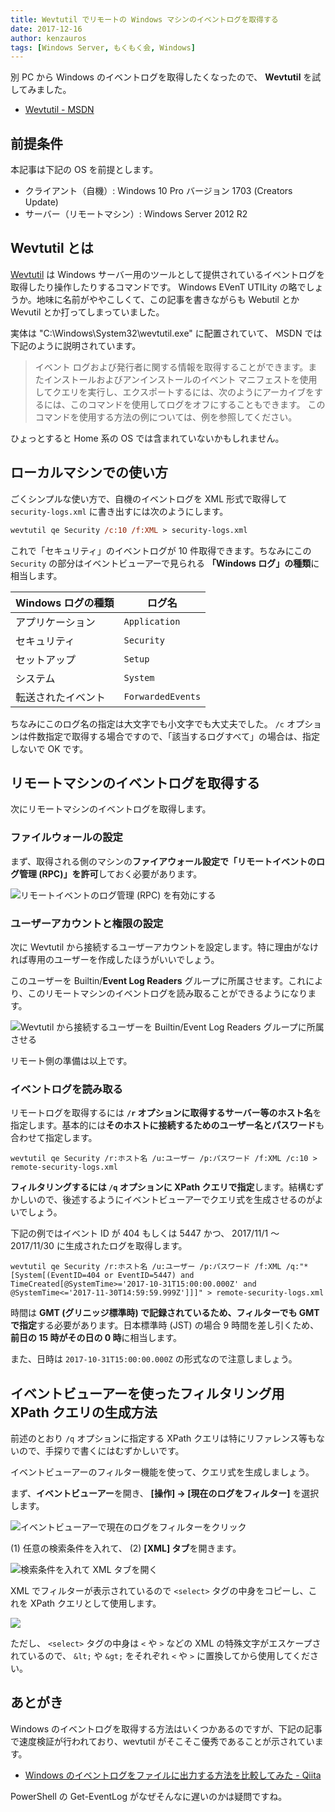 ```yaml
---
title: Wevtutil でリモートの Windows マシンのイベントログを取得する
date: 2017-12-16
author: kenzauros
tags: [Windows Server, もくもく会, Windows]
---
```


別 PC から Windows のイベントログを取得したくなったので、 **Wevtutil** を試してみました。

- [Wevtutil - MSDN](https://technet.microsoft.com/ja-jp/library/cc732848(v=ws.10).aspx)

## 前提条件

本記事は下記の OS を前提とします。

- クライアント（自機）: Windows 10 Pro バージョン 1703 (Creators Update)
- サーバー（リモートマシン）: Windows Server 2012 R2

## Wevtutil とは

[Wevtutil](https://technet.microsoft.com/ja-jp/library/cc732848(v=ws.10).aspx) は Windows サーバー用のツールとして提供されているイベントログを取得したり操作したりするコマンドです。 Windows EVenT UTILity の略でしょうか。地味に名前がややこしくて、この記事を書きながらも Webutil とか Wevutil とか打ってしまっていました。

実体は "C:\Windows\System32\wevtutil.exe" に配置されていて、 MSDN では下記のように説明されています。

>イベント ログおよび発行者に関する情報を取得することができます。またインストールおよびアンインストールのイベント マニフェストを使用してクエリを実行し、エクスポートするには、次のようにアーカイブをするには、このコマンドを使用してログをオフにすることもできます。 このコマンドを使用する方法の例については、例を参照してください。

ひょっとすると Home 系の OS では含まれていないかもしれません。

## ローカルマシンでの使い方

ごくシンプルな使い方で、自機のイベントログを XML 形式で取得して `security-logs.xml` に書き出すには次のようにします。

```ps
wevtutil qe Security /c:10 /f:XML > security-logs.xml
```

これで「セキュリティ」のイベントログが 10 件取得できます。ちなみにこの `Security` の部分はイベントビューアーで見られる **「Windows ログ」の種類**に相当します。

| Windows ログの種類 | ログ名 |
| ----------------- | ------ |
| アプリケーション | `Application` |
| セキュリティ | `Security` |
| セットアップ | `Setup` |
| システム | `System` |
| 転送されたイベント | `ForwardedEvents` |

ちなみにこのログ名の指定は大文字でも小文字でも大丈夫でした。 `/c` オプションは件数指定で取得する場合ですので、「該当するログすべて」の場合は、指定しないで OK です。

## リモートマシンのイベントログを取得する

次にリモートマシンのイベントログを取得します。

### ファイルウォールの設定

まず、取得される側のマシンの**ファイアウォール設定で「リモートイベントのログ管理 (RPC)」を許可**しておく必要があります。

![リモートイベントのログ管理 (RPC) を有効にする](images/acquire-event-log-in-remote-machine-with-wevtutil-1.png)

### ユーザーアカウントと権限の設定

次に Wevtutil から接続するユーザーアカウントを設定します。特に理由がなければ専用のユーザーを作成したほうがいいでしょう。

このユーザーを Builtin/**Event Log Readers** グループに所属させます。これにより、このリモートマシンのイベントログを読み取ることができるようになります。

![Wevtutil から接続するユーザーを Builtin/Event Log Readers グループに所属させる](images/acquire-event-log-in-remote-machine-with-wevtutil-2.png)

リモート側の準備は以上です。

### イベントログを読み取る

リモートログを取得するには **`/r` オプションに取得するサーバー等のホスト名**を指定します。基本的には**そのホストに接続するためのユーザー名とパスワード**も合わせて指定します。

```
wevtutil qe Security /r:ホスト名 /u:ユーザー /p:パスワード /f:XML /c:10 > remote-security-logs.xml
```

**フィルタリングするには `/q` オプションに XPath クエリで指定**します。結構むずかしいので、後述するようにイベントビューアーでクエリ式を生成させるのがよいでしょう。

下記の例ではイベント ID が 404 もしくは 5447 かつ、 2017/11/1 ～ 2017/11/30 に生成されたログを取得します。

```
wevtutil qe Security /r:ホスト名 /u:ユーザー /p:パスワード /f:XML /q:"*[System[(EventID=404 or EventID=5447) and TimeCreated[@SystemTime>='2017-10-31T15:00:00.000Z' and @SystemTime<='2017-11-30T14:59:59.999Z']]]" > remote-security-logs.xml
```

時間は **GMT (グリニッジ標準時) で記録されているため、フィルターでも GMT で指定**する必要があります。日本標準時 (JST) の場合 9 時間を差し引くため、**前日の 15 時がその日の 0 時**に相当します。

また、日時は `2017-10-31T15:00:00.000Z` の形式なので注意しましょう。

## イベントビューアーを使ったフィルタリング用 XPath クエリの生成方法

前述のとおり `/q` オプションに指定する XPath クエリは特にリファレンス等もないので、手探りで書くにはむずかしいです。

イベントビューアーのフィルター機能を使って、クエリ式を生成しましょう。

まず、**イベントビューアー**を開き、 **[操作] → [現在のログをフィルター]** を選択します。

![イベントビューアーで現在のログをフィルターをクリック](images/acquire-event-log-in-remote-machine-with-wevtutil-3.png)

(1) 任意の検索条件を入れて、 (2) **[XML] タブ**を開きます。

![検索条件を入れて XML タブを開く](images/acquire-event-log-in-remote-machine-with-wevtutil-4.png)

XML でフィルターが表示されているので `<select>` タグの中身をコピーし、これを XPath クエリとして使用します。

![](images/acquire-event-log-in-remote-machine-with-wevtutil-5.png)

ただし、 `<select>` タグの中身は `<` や `>` などの XML の特殊文字がエスケープされているので、 `&lt;` や `&gt;` をそれぞれ `<` や `>` に置換してから使用してください。

## あとがき

Windows のイベントログを取得する方法はいくつかあるのですが、下記の記事で速度検証が行われており、wevtutil がそこそこ優秀であることが示されています。

- [Windows のイベントログをファイルに出力する方法を比較してみた - Qiita](https://qiita.com/sta/items/957d78a8e884f23cb8be)

PowerShell の Get-EventLog がなぜそんなに遅いのかは疑問ですね。
